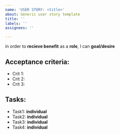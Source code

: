 ```yaml
---
name: 'USER STORY: <title>'
about: Generic user story template
title: ''
labels: ''
assignees: ''

---
```


in order to **recieve benefit** as a **role**, I can **goal/desire**

## Acceptance criteria:

* Crit 1:
* Crit 2:
* Crit 3:

## Tasks:
* Task1:  **individual**
* Task2:  **individual**
* Task3:  **individual**
* Task4:  **individual**
